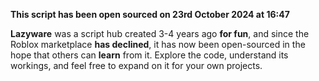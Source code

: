 **This script has been open sourced on 23rd October 2024 at 16:47**

**Lazyware** was a script hub created 3-4 years ago **for fun**, and since the Roblox marketplace **has declined**, it has now been open-sourced in the hope that others can **learn** from it. Explore the code, understand its workings, and feel free to expand on it for your own projects.
